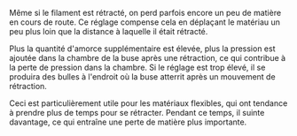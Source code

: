 Même si le filament est rétracté, on perd parfois encore un peu de matière en cours de route. Ce réglage compense cela en déplaçant le matériau un peu plus loin que la distance à laquelle il était rétracté.

Plus la quantité d'amorce supplémentaire est élevée, plus la pression est ajoutée dans la chambre de la buse après une rétraction, ce qui contribue à la perte de pression dans la chambre. Si le réglage est trop élevé, il se produira des bulles à l'endroit où la buse atterrit après un mouvement de rétraction.

Ceci est particulièrement utile pour les matériaux flexibles, qui ont tendance à prendre plus de temps pour se rétracter. Pendant ce temps, il suinte davantage, ce qui entraîne une perte de matière plus importante.
